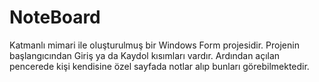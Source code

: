 # NoteBoard
 Katmanlı mimari ile oluşturulmuş bir Windows Form projesidir. Projenin başlangıcından Giriş ya da Kaydol kısımları vardır. Ardından açılan pencerede kişi kendisine özel sayfada notlar alıp bunları görebilmektedir.
